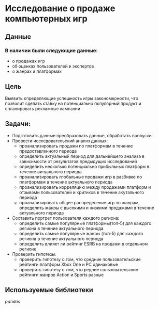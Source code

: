 # Исследование о продаже компьютерных игр
## Данные
### В наличии были следующие данные:
- о продажах игр
- об оценках пользователей и экспертов
- о жанрах и платформах

## Цель
Выявить определяющие успешность игры закономерности, что позволит сделать ставку на потенциально популярный продукт и спланировать рекламные кампании
## Задачи:
- Подготовить данные:преобразовать данные, обработать пропуски
- Провести исследовательский анализ данных: 
  - проанализировать продажи по платформам в течение предоставленного периода 
  - определить актуальный период для дальнейшего анализа в зависимости от результатов предыдущих исследований 
  - определить несколько потенциально прибыльных платформ в течение актуального периода 
  - проанализировать глобальные продажи игр в разбивке по платформам в течение актуального периода 
  - проанализировать корреляцию между продажами платформ и отзывами пользователей и критиков в течение акутального периода 
  - проанализировать общее распределение игр по жанрам, определить жанры с высокими и низкими продажами в течение актуального периода   
- Составить портрет пользователя каждого региона: 
  - определить самые популярные платформы(топ-5) для каждого региона в течение актуального периода 
  - определить самые популярные жанры (топ-5) для каждого региона в течение актуального периода 
  - определить влияет ли рейтинг ESRB на продажи в отдельном регионе
 - Проверить гипотезы: 
   - проверить гипотезу о том, что средние пользовательские рейтинги платформ Xbox One и PC одинаковые 
   - проверить гипотезу о том, что редние пользовательские рейтинги жанров Action и Sports разные
## Используемые библиотеки
*pandas*
 

 
